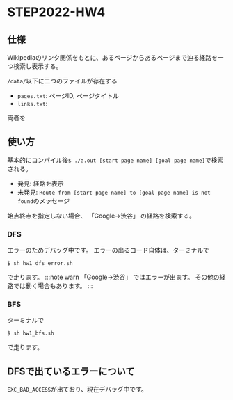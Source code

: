 # STEP2022-HW4

## 仕様

Wikipediaのリンク関係をもとに、あるページからあるページまで辿る経路を一つ検索し表示する。

`/data/`以下に二つのファイルが存在する
- `pages.txt`: ページID, ページタイトル
- `links.txt`: 

両者を

## 使い方

基本的にコンパイル後`$ ./a.out [start page name] [goal page name]`で検索される。
  - 発見: 経路を表示
  - 未発見: `Route from [start page name] to [goal page name] is not found`のメッセージ

始点終点を指定しない場合、 「Google→渋谷」 の経路を検索する。


### DFS

エラーのためデバッグ中です。 
エラーの出るコード自体は、ターミナルで
```
$ sh hw1_dfs_error.sh
```
で走ります。
:::note warn
「Google→渋谷」 ではエラーが出ます。
その他の経路では動く場合もあります。
:::


### BFS

ターミナルで
```
$ sh hw1_bfs.sh
```
で走ります。


## DFSで出ているエラーについて
`EXC_BAD_ACCESS`が出ており、現在デバッグ中です。
